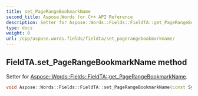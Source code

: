 ```yaml
---
title: set_PageRangeBookmarkName
second_title: Aspose.Words for C++ API Reference
description: Setter for Aspose::Words::Fields::FieldTA::get_PageRangeBookmarkName. 
type: docs
weight: 0
url: /cpp/aspose.words.fields/fieldta/set_pagerangebookmarkname/
---
```

## FieldTA.set_PageRangeBookmarkName method


Setter for [Aspose::Words::Fields::FieldTA::get_PageRangeBookmarkName](./get_pagerangebookmarkname/).

```cpp
void Aspose::Words::Fields::FieldTA::set_PageRangeBookmarkName(const System::String &value)
```

